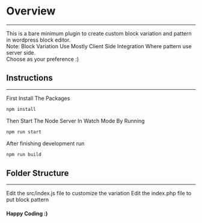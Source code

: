 # Overview

___

This is a bare minimum plugin to create custom block variation and pattern in wordpress block editor.  
Note: Block Variation Use Mostly Client Side Integration Where pattern use server side.  
Choose as your preference :)

## Instructions

___

First Install The Packages

```sh
npm install
```

Then Start The Node Server In Watch Mode By Running

```sh
npm run start
```

After finishing development run
```sh
npm run build
```

## Folder Structure

___

Edit the src/index.js file to customize the variation
Edit the index.php file to put block pattern

#### Happy Coding :) 
